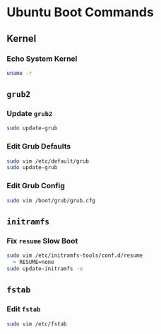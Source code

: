# Ubuntu Boot Commands

## Kernel

### Echo System Kernel
```bash
uname -r
```

## `grub2`

### Update `grub2`
```bash
sudo update-grub
```

### Edit Grub Defaults
```bash
sudo vim /etc/default/grub
sudo update-grub
```

### Edit Grub Config
```bash
sudo vim /boot/grub/grub.cfg
```

## `initramfs`

### Fix `resume` Slow Boot
```bash
sudo vim /etc/initramfs-tools/conf.d/resume
  > RESUME=none
sudo update-initramfs -u
```

## `fstab`
### Edit `fstab`
```bash
sudo vim /etc/fstab
```

